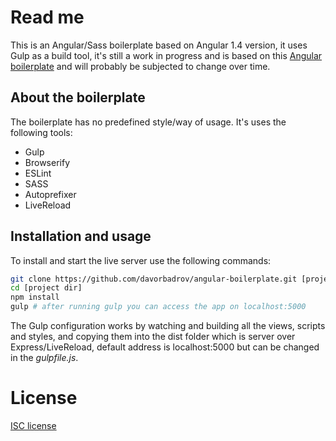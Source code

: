 # Read me
This is an Angular/Sass boilerplate based on Angular 1.4 version, it uses Gulp as a build tool, it's still a work in progress and is based on this [Angular boilerplate] and will probably be subjected to change over time.

## About the boilerplate
The boilerplate has no predefined style/way of usage. It's uses the following tools:
- Gulp
- Browserify
- ESLint
- SASS
- Autoprefixer
- LiveReload

## Installation and usage
To install and start the live server use the following commands:
```sh
git clone https://github.com/davorbadrov/angular-boilerplate.git [project dir]
cd [project dir]
npm install
gulp # after running gulp you can access the app on localhost:5000
```
The Gulp configuration works by watching and building all the views, scripts and styles, and copying them into the dist folder which is server over Express/LiveReload, default address is localhost:5000 but can be changed in the *gulpfile.js*.

# License
[ISC license]

[angular boilerplate]:https://github.com/Hyra/angular-gulp-browserify-livereload-boilerplate
[ISC license]:http://opensource.org/licenses/ISC
